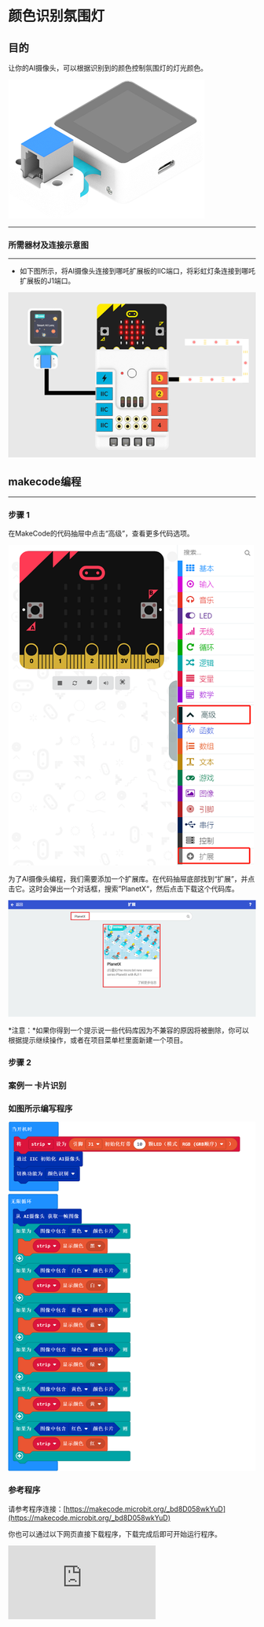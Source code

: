# 颜色识别氛围灯

## 目的
让你的AI摄像头，可以根据识别到的颜色控制氛围灯的灯光颜色。

![](./images/05035_01.png)


---

### 所需器材及连接示意图
---

- 如下图所示，将AI摄像头连接到哪吒扩展板的IIC端口，将彩虹灯条连接到哪吒扩展板的J1端口。


![](./images/05035_02_03.png)



## makecode编程
---

### 步骤 1
在MakeCode的代码抽屉中点击“高级”，查看更多代码选项。

![](./images/05001_04.png)

为了AI摄像头编程，我们需要添加一个扩展库。在代码抽屉底部找到“扩展”，并点击它。这时会弹出一个对话框，搜索”PlanetX“，然后点击下载这个代码库。

![](./images/05001_05.png)

*注意：*如果你得到一个提示说一些代码库因为不兼容的原因将被删除，你可以根据提示继续操作，或者在项目菜单栏里面新建一个项目。
### 步骤 2

### 案例一 卡片识别

### 如图所示编写程序

![](./images/05035_02_06.png)


### 参考程序
请参考程序连接：[https://makecode.microbit.org/_bd8D058wkYuD](https://makecode.microbit.org/_bd8D058wkYuD)

你也可以通过以下网页直接下载程序，下载完成后即可开始运行程序。

<div
    style={{
        position: 'relative',
        paddingBottom: '60%',
        overflow: 'hidden',
    }}
>
    <iframe
        src="https://makecode.microbit.org/_bd8D058wkYuD"
        frameborder="0"
        sandbox="allow-popups allow-forms allow-scripts allow-same-origin"
        style={{
            position: 'absolute',
            width: '100%',
            height: '100%',
        }}
    />
</div>
---

### 结果
- 将不同颜色的卡片放在AI摄像头镜头前，彩虹灯条会根据当前卡片的颜色显示相应颜色的灯光。

